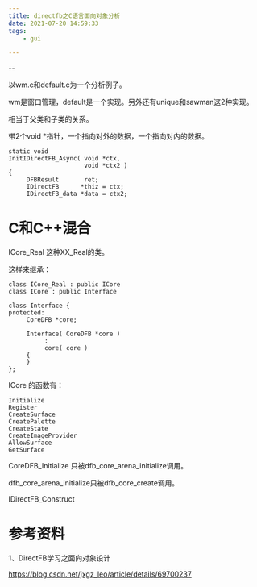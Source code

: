```yaml
---
title: directfb之C语言面向对象分析
date: 2021-07-20 14:59:33
tags:
	- gui

---
```


--

以wm.c和default.c为一个分析例子。

wm是窗口管理，default是一个实现。另外还有unique和sawman这2种实现。

相当于父类和子类的关系。

带2个void *指针，一个指向对外的数据，一个指向对内的数据。

```
static void
InitIDirectFB_Async( void *ctx,
                     void *ctx2 )
{
     DFBResult       ret;
     IDirectFB      *thiz = ctx;
     IDirectFB_data *data = ctx2;
```



# C和C++混合

ICore_Real 这种XX_Real的类。

这样来继承：

```
class ICore_Real : public ICore
class ICore : public Interface

class Interface {
protected:
     CoreDFB *core;

     Interface( CoreDFB *core )
          :
          core( core )
     {
     }
};
```

ICore 的函数有：

```
Initialize
Register
CreateSurface
CreatePalette
CreateState
CreateImageProvider
AllowSurface
GetSurface
```



CoreDFB_Initialize 只被dfb_core_arena_initialize调用。

dfb_core_arena_initialize只被dfb_core_create调用。

IDirectFB_Construct 





# 参考资料

1、DirectFB学习之面向对象设计

https://blog.csdn.net/jxgz_leo/article/details/69700237